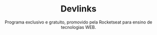 <h1 align="center"> Devlinks</h1>

<p align="center"> Programa exclusivo e gratuito, promovido pela Rocketseat para ensino de tecnologias WEB.</p>
